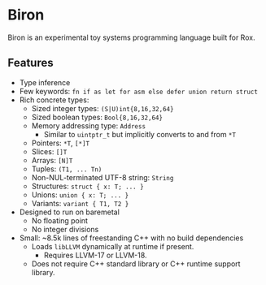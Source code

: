 # Biron

Biron is an experimental toy systems programming language built for Rox.

## Features
* Type inference
* Few keywords: `fn if as let for asm else defer union return struct`
* Rich concrete types:
  * Sized integer types: `(S|U)int{8,16,32,64}`
  * Sized boolean types: `Bool{8,16,32,64}`
  * Memory addressing type: `Address`
    * Similar to `uintptr_t` but implicitly converts to and from `*T`
  * Pointers: `*T`, `[*]T`
  * Slices: `[]T`
  * Arrays: `[N]T`
  * Tuples: `(T1, ... Tn)`
  * Non-NUL-terminated UTF-8 string: `String`
  * Structures: `struct { x: T; ... }`
  * Unions: `union { x: T; ... }`
  * Variants: `variant { T1, T2 }`
* Designed to run on baremetal
  * No floating point
  * No integer divisions
* Small: ~8.5k lines of freestanding C++ with no build dependencies
  * Loads `libLLVM` dynamically at runtime if present.
    * Requires LLVM-17 or LLVM-18.
  * Does not require C++ standard library or C++ runtime support library.